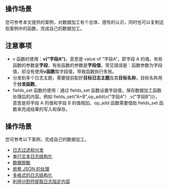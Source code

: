 ## 操作场景

您可参考本文提供的案例，对数据加工有个总体、感性的认识，同时也可以复制这些案例中的函数，完成自己的数据加工。

## 注意事项

- v 函数的使用：**v("字段A")**，意思是 value of “字段A”，即字段 A 的值。有些函数的参数是**字段**，有些函数的参数是**字段值**，常见错误是：函数参数为字段值，却没有使用**v函数**取字段值，导致函数执行失败。     
- 分发到多个日志主题，需要提前配好**目标日志主题**及其**目标名称**，目标名称用于**分发函数**。   
- fields_set 函数的使用：通过 fields_set 函数设置字段值，保存数据加工函数处理后的内容。例如 fields_set("A+B",op_add(v("字段A"）,v("字段B")))，意思是将字段 A 的值和字段 B 的值相加，op_add 函数需要借助 fields_set 函数来完成结果的写入和保存。

## 操作场景

您可参考以下案例，完成自己的数据加工。
- [日志过滤和分发](https://cloud.tencent.com/document/product/614/71487)
- [单行文本日志结构化](https://cloud.tencent.com/document/product/614/71488)
- [数据脱敏](https://cloud.tencent.com/document/product/614/71489)
- [嵌套 JSON 的处理](https://cloud.tencent.com/document/product/614/71490)
- [多格式的日志结构化](https://cloud.tencent.com/document/product/614/71491)
- [利用分割符提取日志指定内容](https://cloud.tencent.com/document/product/614/71492)
